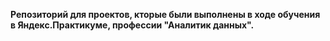 **Репозиторий для проектов, кторые были выполнены в ходе обучения в Яндекс.Практикуме, профессии "Аналитик данных".**
